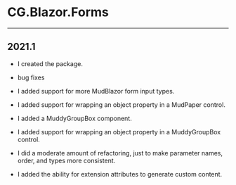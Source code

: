 # CG.Blazor.Forms
---

## 2021.1

* I created the package.

* bug fixes

* I added support for more MudBlazor form input types.

* I added support for wrapping an object property in a MudPaper control.

* I added a MuddyGroupBox component.

* I added support for wrapping an object property in a MuddyGroupBox control.

* I did a moderate amount of refactoring, just to make parameter names, order, and types more consistent.

* I added the ability for extension attributes to generate custom content.



